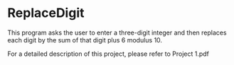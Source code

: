 # ReplaceDigit

This program asks the user to enter a three-digit integer
and then replaces each digit by the sum of that digit
plus 6 modulus 10.

For a detailed description of this project, please refer to Project 1.pdf
